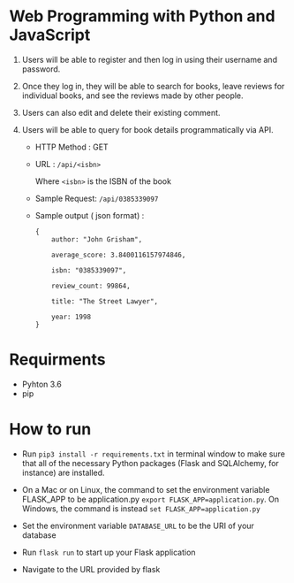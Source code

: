 
# Web Programming with Python and JavaScript

1. Users will be able to register and then log in using their username and password.
2. Once they log in, they will be able to search for books, leave reviews for individual books, and see the reviews made by other people.
3. Users can also edit and delete their existing comment.
4. Users will be able to query for book details programmatically via API.

   * HTTP Method : GET    
   * URL : `/api/<isbn>`

        Where `<isbn>` is the ISBN of the book
   * Sample Request: `/api/0385339097`
   * Sample output ( json format) :
         
        ```            
        {
            author: "John Grisham",

            average_score: 3.8400116157974846,

            isbn: "0385339097",

            review_count: 99864,

            title: "The Street Lawyer",

            year: 1998
        }
        ```         

# Requirments
 * Pyhton 3.6
 * pip


# How to run

 * Run ` pip3 install -r requirements.txt ` in terminal window to make sure that all of the necessary Python packages (Flask and SQLAlchemy, for instance) are installed.

 * On a Mac or on Linux, the command to set the environment variable FLASK_APP to be application.py  ` export FLASK_APP=application.py `. On Windows, the command is instead `set FLASK_APP=application.py `

 * Set the environment variable `DATABASE_URL` to be the URI of your database
 * Run ` flask run ` to start up your Flask application
 * Navigate to the URL provided by flask




    

